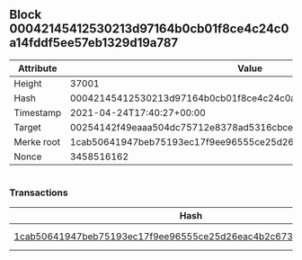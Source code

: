## Block 00042145412530213d97164b0cb01f8ce4c24c0a14fddf5ee57eb1329d19a787

Attribute | Value
--- | ---
Height | 37001
Hash | 00042145412530213d97164b0cb01f8ce4c24c0a14fddf5ee57eb1329d19a787
Timestamp | 2021-04-24T17:40:27+00:00
Target | 00254142f49eaaa504dc75712e8378ad5316cbcead634704b3734b6271167cc4
Merke root | 1cab50641947beb75193ec17f9ee96555ce25d26eac4b2c6736def707927e25f
Nonce | 3458516162

```

```

### Transactions

Hash | Amount
--- | ---
[1cab50641947beb75193ec17f9ee96555ce25d26eac4b2c6736def707927e25f](1cab50641947beb75193ec17f9ee96555ce25d26eac4b2c6736def707927e25f.md) | 10.00000000 SKEPTI 

